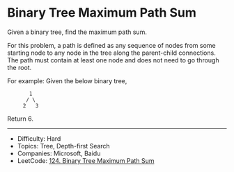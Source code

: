 # Binary Tree Maximum Path Sum

Given a binary tree, find the maximum path sum.

For this problem, a path is defined as any sequence of nodes from some starting node to any node in the tree along the parent-child connections. The path must contain at least one node and does not need to go through the root.

For example:
Given the below binary tree,
```
       1
      / \
     2   3
```
Return 6.

---

* Difficulty: Hard
* Topics: Tree, Depth-first Search
* Companies: Microsoft, Baidu
* LeetCode: [124. Binary Tree Maximum Path Sum](https://leetcode.com/problems/binary-tree-maximum-path-sum/description/)
